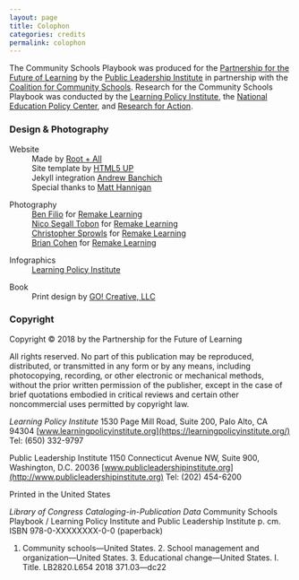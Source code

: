 ```yaml
---
layout: page
title: Colophon
categories: credits
permalink: colophon
---
```


The Community Schools Playbook was produced for the [Partnership for the Future of Learning](https://futureforlearning.org/) by the [Public Leadership Institute](http://publicleadershipinstitute.org/) in partnership with the [Coalition for Community Schools](http://www.communityschools.org/). Research for the Community Schools Playbook was conducted by the [Learning Policy Institute](https://learningpolicyinstitute.org/), the [National Education Policy Center](https://nepc.colorado.edu/), and [Research for Action](https://www.researchforaction.org/).

<!-- ### Editors
<div>
<dl>
<dt>Learning Policy Institute</dt>
<dd>Jessica Cardichon</dd>
<dd>Roberta Furger</dd>
<dd>Tara Kini</dd>
<dd>Anna Maier</dd>
<dd>Jeannie Oakes</dd>
</dl>

<dl>
<dt>Public Leadership Institute</dt>
<dd>Bernie Horn</dd>
<dd>Gloria Totten</dd>
</dl>

<dl>
<dt>Coalition for Community Schools</dt>
<dd>Mary Kingston Roche</dd>
</dl>

<dl>
<dt>National Education Policy Center</dt>
<dd>Julia Daniel</dd>
</dl>

<dl>
<dt>Research for Action</dt>
<dd>Mark Duffy</dd>
<dd>David Lapp</dd>
<dd>Alison Stohr</dd>
</dl>
</div>

<dl>
<dt>Partnership for the Future of Learning</dt>
<dd>Terri Shuck</dd>
<dd>Cyrus Driver</dd>
<dd>Scott Nine</dd>
<dd>Denise Forte</dd>
<dd>Lauren Jacobs</dd>
</dl> -->


### Design & Photography
<div>
<dl>
<dt>Website</dt>
<dd>Made by <a href="http://rootandall.com/">Root + All</a></dd>
<dd>Site template by <a href="https://html5up.net">HTML5 UP</a></dd>
<dd>Jekyll integration <a href="https://andrewbanchi.ch">Andrew Banchich</a></dd>
<dd>Special thanks to <a href="https://github.com/matthannigan">Matt Hannigan</a></dd>
</dl>

<dl>
<dt>Photography</dt>
<dd><a href="https://benfilio.com/">Ben Filio</a> for <a href="https://remakelearning.org/">Remake Learning</a></dd>
<dd><a href="http://www.nicosegalltobon.com/">Nico Segall Tobon</a> for <a href="https://remakelearning.org/">Remake Learning</a></dd>
<dd><a href="http://christophersprowls.com/">Christopher Sprowls</a> for <a href="https://remakelearning.org/">Remake Learning</a></dd>
<dd><a href="http://www.briancohenphotography.com/">Brian Cohen</a> for <a href="https://remakelearning.org/">Remake Learning</a></dd>
</dl>
<dl>
<dt>Infographics</dt>
<dd><a href="https://learningpolicyinstitute.org/">Learning Policy Institute</a></dd>
</dl>
<dl>
<dt>Book</dt>
<dd>Print design by <a href="http://go-creative.net/">GO! Creative, LLC</a></dd>
</dl>
</div>

### Copyright

Copyright © 2018 by the Partnership for the Future of Learning

All rights reserved. No part of this publication may be reproduced, distributed, or transmitted in any form or by any means, including photocopying, recording, or other electronic or mechanical methods, without the prior written permission of the publisher, except in the case of brief quotations embodied in critical reviews and certain other noncommercial uses permitted by copyright law.

*Learning Policy Institute*
1530 Page Mill Road, Suite 200, Palo Alto, CA 94304
[www.learningpolicyinstitute.org](https://learningpolicyinstitute.org/)
Tel: (650) 332-9797

Public Leadership Institute
1150 Connecticut Avenue NW, Suite 900, Washington, D.C. 20036
[www.publicleadershipinstitute.org](http://www.publicleadershipinstitute.org)
Tel: (202) 454-6200

Printed in the United States

*Library of Congress Cataloging-in-Publication Data*
Community Schools Playbook / Learning Policy Institute and Public Leadership Institute
   p. cm.
ISBN 978-0-XXXXXXXX-0-0 (paperback)
1.  Community schools—United States.  2. School management and organization—United States.  3.  Educational change—United States.  I. Title.
LB2820.L654   2018
371.03—dc22
